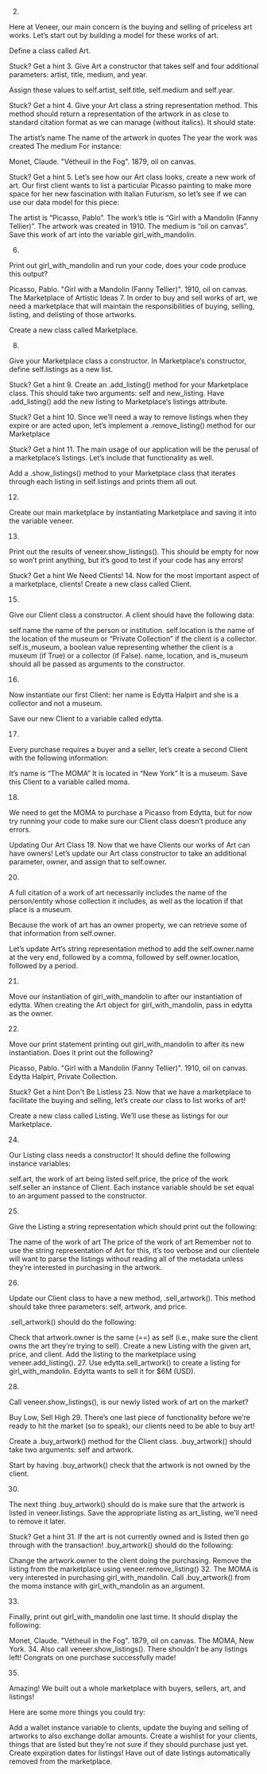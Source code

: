 2.
Here at Veneer, our main concern is the buying and selling of priceless art works. Let’s start out by building a model for these works of art.

Define a class called Art.


Stuck? Get a hint
3.
Give Art a constructor that takes self and four additional parameters: artist, title, medium, and year.

Assign these values to self.artist, self.title, self.medium and self.year.


Stuck? Get a hint
4.
Give your Art class a string representation method. This method should return a representation of the artwork in as close to standard citation format as we can manage (without italics). It should state:

The artist’s name
The name of the artwork in quotes
The year the work was created
The medium
For instance:

Monet, Claude. "Vétheuil in the Fog". 1879, oil on canvas.

Stuck? Get a hint
5.
Let’s see how our Art class looks, create a new work of art. Our first client wants to list a particular Picasso painting to make more space for her new fascination with Italian Futurism, so let’s see if we can use our data model for this piece:

The artist is “Picasso, Pablo”.
The work’s title is “Girl with a Mandolin (Fanny Tellier)”.
The artwork was created in 1910.
The medium is “oil on canvas”.
Save this work of art into the variable girl_with_mandolin.

6.
Print out girl_with_mandolin and run your code, does your code produce this output?

Picasso, Pablo. "Girl with a Mandolin (Fanny Tellier)". 1910, oil on canvas.
The Marketplace of Artistic Ideas
7.
In order to buy and sell works of art, we need a marketplace that will maintain the responsibilities of buying, selling, listing, and delisting of those artworks.

Create a new class called Marketplace.

8.
Give your Marketplace class a constructor. In Marketplace‘s constructor, define self.listings as a new list.


Stuck? Get a hint
9.
Create an .add_listing() method for your Marketplace class. This should take two arguments: self and new_listing. Have .add_listing() add the new listing to Marketplace‘s listings attribute.


Stuck? Get a hint
10.
Since we’ll need a way to remove listings when they expire or are acted upon, let’s implement a .remove_listing() method for our Marketplace


Stuck? Get a hint
11.
The main usage of our application will be the perusal of a marketplace’s listings. Let’s include that functionality as well.

Add a .show_listings() method to your Marketplace class that iterates through each listing in self.listings and prints them all out.

12.
Create our main marketplace by instantiating Marketplace and saving it into the variable veneer.

13.
Print out the results of veneer.show_listings(). This should be empty for now so won’t print anything, but it’s good to test if your code has any errors!


Stuck? Get a hint
We Need Clients!
14.
Now for the most important aspect of a marketplace, clients! Create a new class called Client.

15.
Give our Client class a constructor. A client should have the following data:

self.name the name of the person or institution.
self.location is the name of the location of the museum or “Private Collection” if the client is a collector.
self.is_museum, a boolean value representing whether the client is a museum (if True) or a collector (if False).
name, location, and is_museum should all be passed as arguments to the constructor.

16.
Now instantiate our first Client: her name is Edytta Halpirt and she is a collector and not a museum.

Save our new Client to a variable called edytta.

17.
Every purchase requires a buyer and a seller, let’s create a second Client with the following information:

It’s name is “The MOMA”
It is located in “New York”
It is a museum.
Save this Client to a variable called moma.

18.
We need to get the MOMA to purchase a Picasso from Edytta, but for now try running your code to make sure our Client class doesn’t produce any errors.

Updating Our Art Class
19.
Now that we have Clients our works of Art can have owners! Let’s update our Art class constructor to take an additional parameter, owner, and assign that to self.owner.

20.
A full citation of a work of art necessarily includes the name of the person/entity whose collection it includes, as well as the location if that place is a museum.

Because the work of art has an owner property, we can retrieve some of that information from self.owner.

Let’s update Art‘s string representation method to add the self.owner.name at the very end, followed by a comma, followed by self.owner.location, followed by a period.

21.
Move our instantiation of girl_with_mandolin to after our instantiation of edytta. When creating the Art object for girl_with_mandolin, pass in edytta as the owner.

22.
Move our print statement printing out girl_with_mandolin to after its new instantiation. Does it print out the following?

Picasso, Pablo. "Girl with a Mandolin (Fanny Tellier)". 1910, oil on canvas. Edytta Halpirt, Private Collection.

Stuck? Get a hint
Don't Be Listless
23.
Now that we have a marketplace to facilitate the buying and selling, let’s create our class to list works of art!

Create a new class called Listing. We’ll use these as listings for our Marketplace.

24.
Our Listing class needs a constructor! It should define the following instance variables:

self.art, the work of art being listed
self.price, the price of the work
self.seller an instance of Client.
Each instance variable should be set equal to an argument passed to the constructor.

25.
Give the Listing a string representation which should print out the following:

The name of the work of art
The price of the work of art
Remember not to use the string representation of Art for this, it’s too verbose and our clientele will want to parse the listings without reading all of the metadata unless they’re interested in purchasing in the artwork.

26.
Update our Client class to have a new method, .sell_artwork(). This method should take three parameters: self, artwork, and price.

.sell_artwork() should do the following:

Check that artwork.owner is the same (==) as self (i.e., make sure the client owns the art they’re trying to sell).
Create a new Listing with the given art, price, and client.
Add the listing to the marketplace using veneer.add_listing().
27.
Use edytta.sell_artwork() to create a listing for girl_with_mandolin. Edytta wants to sell it for $6M (USD).

28.
Call veneer.show_listings(), is our newly listed work of art on the market?

Buy Low, Sell High
29.
There’s one last piece of functionality before we’re ready to hit the market (so to speak), our clients need to be able to buy art!

Create a .buy_artwork() method for the Client class. .buy_artwork() should take two arguments: self and artwork.

Start by having .buy_artwork() check that the artwork is not owned by the client.

30.
The next thing .buy_artwork() should do is make sure that the artwork is listed in veneer.listings. Save the appropriate listing as art_listing, we’ll need to remove it later.


Stuck? Get a hint
31.
If the art is not currently owned and is listed then go through with the transaction! .buy_artwork() should do the following:

Change the artwork.owner to the client doing the purchasing.
Remove the listing from the marketplace using veneer.remove_listing()
32.
The MOMA is very interested in purchasing girl_with_mandolin. Call .buy_artwork() from the moma instance with girl_with_mandolin as an argument.

33.
Finally, print out girl_with_mandolin one last time. It should display the following:

Monet, Claude. "Vétheuil in the Fog". 1879, oil on canvas. The MOMA, New York.
34.
Also call veneer.show_listings(). There shouldn’t be any listings left! Congrats on one purchase successfully made!

35.
Amazing! We built out a whole marketplace with buyers, sellers, art, and listings!

Here are some more things you could try:

Add a wallet instance variable to clients, update the buying and selling of artworks to also exchange dollar amounts.
Create a wishlist for your clients, things that are listed but they’re not sure if they should purchase just yet.
Create expiration dates for listings! Have out of date listings automatically removed from the marketplace.